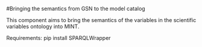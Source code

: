 #Bringing the semantics from GSN to the model catalog

This component aims to bring the semantics of the variables in the scientific variables ontology into MINT.

Requirements: pip install SPARQLWrapper